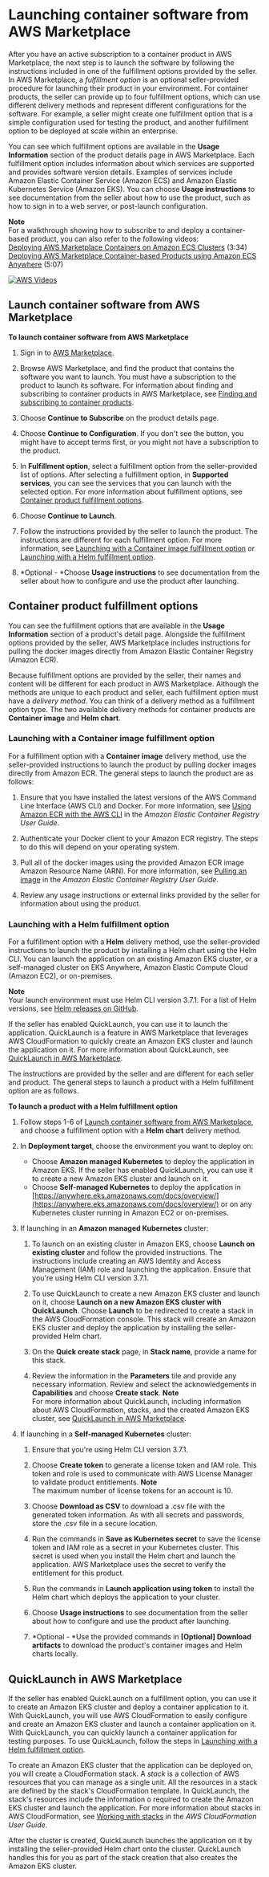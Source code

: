 # Launching container software from AWS Marketplace<a name="buyer-configuring-a-product"></a>

After you have an active subscription to a container product in AWS Marketplace, the next step is to launch the software by following the instructions included in one of the fulfillment options provided by the seller\. In AWS Marketplace, a *fulfillment option* is an optional seller\-provided procedure for launching their product in your environment\. For container products, the seller can provide up to four fulfillment options, which can use different delivery methods and represent different configurations for the software\. For example, a seller might create one fulfillment option that is a simple configuration used for testing the product, and another fulfillment option to be deployed at scale within an enterprise\. 

 You can see which fulfillment options are available in the **Usage Information** section of the product details page in AWS Marketplace\. Each fulfillment option includes information about which services are supported and provides software version details\. Examples of services include Amazon Elastic Container Service \(Amazon ECS\) and Amazon Elastic Kubernetes Service \(Amazon EKS\)\. You can choose **Usage instructions** to see documentation from the seller about how to use the product, such as how to sign in to a web server, or post\-launch configuration\.

**Note**  
For a walkthrough showing how to subscribe to and deploy a container\-based product, you can also refer to the following videos:  
[ Deploying AWS Marketplace Containers on Amazon ECS Clusters](https://www.youtube.com/watch?v=XaiUAiQQJtk) \(3:34\)
[ Deploying AWS Marketplace Container\-based Products using Amazon ECS Anywhere](https://www.youtube.com/watch?v=9SFjG2UaxXs) \(5:07\)

[![AWS Videos](http://img.youtube.com/vi/https://www.youtube.com/embed/9SFjG2UaxXs/0.jpg)](http://www.youtube.com/watch?v=https://www.youtube.com/embed/9SFjG2UaxXs)

## Launch container software from AWS Marketplace<a name="buyer-launching-a-product"></a>

**To launch container software from AWS Marketplace**

1. Sign in to [AWS Marketplace](https://aws.amazon.com/marketplace)\.

1. Browse AWS Marketplace, and find the product that contains the software you want to launch\. You must have a subscription to the product to launch its software\. For information about finding and subscribing to container products in AWS Marketplace, see [Finding and subscribing to container products](buyer-finding-and-subscribing-to-container-products.md)\.

1. Choose **Continue to Subscribe** on the product details page\.

1. Choose **Continue to Configuration**\. If you don't see the button, you might have to accept terms first, or you might not have a subscription to the product\.

1. In **Fulfillment option**, select a fulfillment option from the seller\-provided list of options\. After selecting a fulfillment option, in **Supported services**, you can see the services that you can launch with the selected option\. For more information about fulfillment options, see [Container product fulfillment options](#buyer-launch-container-fulfillment-options)\.

1. Choose **Continue to Launch**\.

1. Follow the instructions provided by the seller to launch the product\. The instructions are different for each fulfillment option\. For more information, see [Launching with a Container image fulfillment option](#buyer-launch-container-image) or [Launching with a Helm fulfillment option](#buyer-launch-container-helm)\.

1. *Optional \- *Choose **Usage instructions** to see documentation from the seller about how to configure and use the product after launching\.

## Container product fulfillment options<a name="buyer-launch-container-fulfillment-options"></a>

You can see the fulfillment options that are available in the **Usage Information** section of a product's detail page\. Alongside the fulfillment options provided by the seller, AWS Marketplace includes instructions for pulling the docker images directly from Amazon Elastic Container Registry \(Amazon ECR\)\.

Because fulfillment options are provided by the seller, their names and content will be different for each product in AWS Marketplace\. Although the methods are unique to each product and seller, each fulfillment option must have a *delivery method*\. You can think of a delivery method as a fulfillment option type\. The two available delivery methods for container products are **Container image** and **Helm chart**\.

### Launching with a Container image fulfillment option<a name="buyer-launch-container-image"></a>

For a fulfillment option with a **Container image** delivery method, use the seller\-provided instructions to launch the product by pulling docker images directly from Amazon ECR\. The general steps to launch the product are as follows:

1. Ensure that you have installed the latest versions of the AWS Command Line Interface \(AWS CLI\) and Docker\. For more information, see [Using Amazon ECR with the AWS CLI](https://docs.aws.amazon.com/AmazonECR/latest/userguide/getting-started-cli.html) in the *Amazon Elastic Container Registry User Guide*\.

1. Authenticate your Docker client to your Amazon ECR registry\. The steps to do this will depend on your operating system\.

1. Pull all of the docker images using the provided Amazon ECR image Amazon Resource Name \(ARN\)\. For more information, see [Pulling an image](https://docs.aws.amazon.com/AmazonECR/latest/userguide/docker-pull-ecr-image.html) in the *Amazon Elastic Container Registry User Guide*\.

1. Review any usage instructions or external links provided by the seller for information about using the product\.

### Launching with a Helm fulfillment option<a name="buyer-launch-container-helm"></a>

For a fulfillment option with a **Helm** delivery method, use the seller\-provided instructions to launch the product by installing a Helm chart using the Helm CLI\. You can launch the application on an existing Amazon EKS cluster, or a self\-managed cluster on EKS Anywhere, Amazon Elastic Compute Cloud \(Amazon EC2\), or on\-premises\.

**Note**  
Your launch environment must use Helm CLI version 3\.7\.1\. For a list of Helm versions, see [Helm releases on GitHub](https://github.com/helm/helm/releases)\.

If the seller has enabled QuickLaunch, you can use it to launch the application\. QuickLaunch is a feature in AWS Marketplace that leverages AWS CloudFormation to quickly create an Amazon EKS cluster and launch the application on it\. For more information about QuickLaunch, see [QuickLaunch in AWS Marketplace](#buyer-launch-container-quicklaunch)\.

The instructions are provided by the seller and are different for each seller and product\. The general steps to launch a product with a Helm fulfillment option are as follows\.

**To launch a product with a Helm fulfillment option**

1. Follow steps 1\-6 of [Launch container software from AWS Marketplace](#buyer-launching-a-product), and choose a fulfillment option with a **Helm chart** delivery method\.

1. In **Deployment target**, choose the environment you want to deploy on:
   + Choose **Amazon managed Kubernetes** to deploy the application in Amazon EKS\. If the seller has enabled QuickLaunch, you can use it to create a new Amazon EKS cluster and launch on it\.
   + Choose **Self\-managed Kubernetes** to deploy the application in [https://anywhere.eks.amazonaws.com/docs/overview/](https://anywhere.eks.amazonaws.com/docs/overview/) or on any Kubernetes cluster running in Amazon EC2 or on\-premises\.

1. If launching in an **Amazon managed Kubernetes** cluster:

   1. To launch on an existing cluster in Amazon EKS, choose **Launch on existing cluster** and follow the provided instructions\. The instructions include creating an AWS Identity and Access Management \(IAM\) role and launching the application\. Ensure that you're using Helm CLI version 3\.7\.1\.

   1. To use QuickLaunch to create a new Amazon EKS cluster and launch on it, choose **Launch on a new Amazon EKS cluster with QuickLaunch**\. Choose **Launch** to be redirected to create a stack in the AWS CloudFormation console\. This stack will create an Amazon EKS cluster and deploy the application by installing the seller\-provided Helm chart\.

   1. On the **Quick create stack** page, in **Stack name**, provide a name for this stack\.

   1. Review the information in the **Parameters** tile and provide any necessary information\. Review and select the acknowledgements in **Capabilities** and choose **Create stack**\.
**Note**  
For more information about QuickLaunch, including information about AWS CloudFormation, stacks, and the created Amazon EKS cluster, see [QuickLaunch in AWS Marketplace](#buyer-launch-container-quicklaunch)\.

1. If launching in a **Self\-managed Kubernetes** cluster:

   1. Ensure that you're using Helm CLI version 3\.7\.1\.

   1. Choose **Create token** to generate a license token and IAM role\. This token and role is used to communicate with AWS License Manager to validate product entitlements\.
**Note**  
The maximum number of license tokens for an account is 10\.

   1. Choose **Download as CSV** to download a \.csv file with the generated token information\. As with all secrets and passwords, store the \.csv file in a secure location\.

   1. Run the commands in **Save as Kubernetes secret** to save the license token and IAM role as a secret in your Kubernetes cluster\. This secret is used when you install the Helm chart and launch the application\. AWS Marketplace uses the secret to verify the entitlement for this product\.

   1. Run the commands in **Launch application using token** to install the Helm chart which deploys the application to your cluster\.

   1. Choose **Usage instructions** to see documentation from the seller about how to configure and use the product after launching\.

   1. *Optional \- *Use the provided commands in **\[Optional\] Download artifacts** to download the product's container images and Helm charts locally\.

## QuickLaunch in AWS Marketplace<a name="buyer-launch-container-quicklaunch"></a>

If the seller has enabled QuickLaunch on a fulfillment option, you can use it to create an Amazon EKS cluster and deploy a container application to it\. With QuickLaunch, you will use AWS CloudFormation to easily configure and create an Amazon EKS cluster and launch a container application on it\. With QuickLaunch, you can quickly launch a container application for testing purposes\. To use QuickLaunch, follow the steps in [Launching with a Helm fulfillment option](#buyer-launch-container-helm)\.

To create an Amazon EKS cluster that the application can be deployed on, you will create a CloudFormation stack\. A *stack* is a collection of AWS resources that you can manage as a single unit\. All the resources in a stack are defined by the stack's CloudFormation template\. In QuickLaunch, the stack's resources include the information o required to create the Amazon EKS cluster and launch the application\. For more information about stacks in AWS CloudFormation, see [Working with stacks](https://docs.aws.amazon.com/AWSCloudFormation/latest/UserGuide/stacks.html) in the *AWS CloudFormation User Guide*\.

After the cluster is created, QuickLaunch launches the application on it by installing the seller\-provided Helm chart onto the cluster\. QuickLaunch handles this for you as part of the stack creation that also creates the Amazon EKS cluster\.